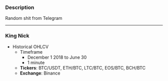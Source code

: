 ### Description
Random shit from Telegram


---
### King Nick
* Historical OHLCV
  * Timeframe
    * December 1 2018 to June 30
    * 1 minute
  * __Tickers__: BTC/USDT, ETH/BTC, LTC/BTC, EOS/BTC, BCH/BTC
  * __Exchange__: Binance
